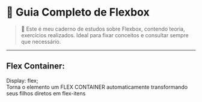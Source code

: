 # 🌟 Guia Completo de Flexbox

> 📒 Este é meu caderno de estudos sobre Flexbox, contendo teoria, exercícios realizados. Ideal para fixar conceitos e consultar sempre que necessário.

---
## Flex Container:
<p>Display: flex;<br>Torna o elemento um <storng>FLEX CONTAINER</storng> automaticamente transformando seus filhos diretos em flex-itens</p>
